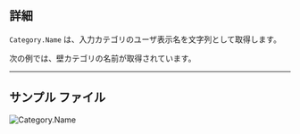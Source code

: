 ## 詳細
`Category.Name` は、入力カテゴリのユーザ表示名を文字列として取得します。

次の例では、壁カテゴリの名前が取得されています。
___
## サンプル ファイル

![Category.Name](./Revit.Elements.Category.Name_img.jpg)
